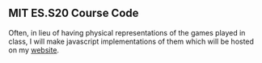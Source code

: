 MIT ES.S20 Course Code
-------

Often, in lieu of having physical representations of the
games played in class, I will make javascript implementations
of them which will be hosted on my [website](http://varomodt.github.io/games.html).
